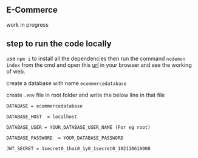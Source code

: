 ## E-Commerce
work in progress

## step to run the code locally
use `npm i` to install all the dependencies then run the command `nodemon index` from the cmd and open this [url](http://localhost:3000/) in your browser and see the working of web.

create a database with name `ecommercedatabase`

create `.env` file in root folder and write the below line in that file
```
DATABASE = ecommercedatabase

DATABASE_HOST  = localhost

DATABASE_USER = YOUR_DATABASE_USER_NAME (For eg root)

DATABASE_PASSWORD  = YOUR_DATABASE_PASSWORD

JWT_SECRET = 1secret0_1hai0_1y0_1secret0_102110610008
```
